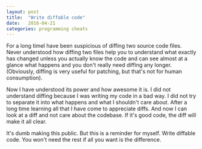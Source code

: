 ```yaml
---
layout: post
title:  "Write diffable code"
date:   2016-04-21
categories: programming cheats
---
```


For a long timeI have been suspicious of diffing two source code files. Never
understood how diffing two files help you to understand what exactly has
changed unless you actually know the code and can see almost at a glance what
happens and you don't really need diffing any longer. (Obviously, diffing is
very useful for patching, but that's not for human consumption).

Now I have understood its power and how awesome it is. I did not understand
diffing because I was writing my code in a bad way. I did not try to separate
it into what happens and what I shouldn't care about. After a long time
learning all that I have come to appreciate diffs. And now I can look at a
diff and not care about the codebase. If it's good code, the diff will make it
all clear.

It's dumb making this public. But this is a reminder for myself. Write diffable
code. You won't need the rest if all you want is the difference.
